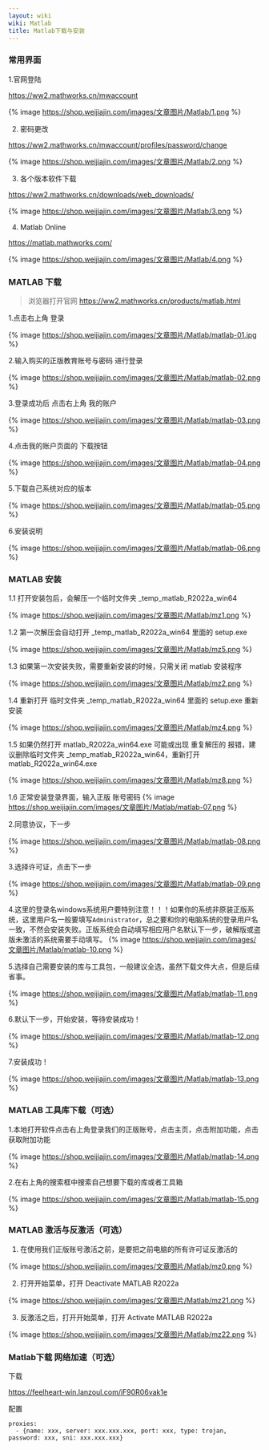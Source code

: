 ```yaml
---
layout: wiki
wiki: Matlab
title: Matlab下载与安装
---
```

### 常用界面

1.官网登陆

https://ww2.mathworks.cn/mwaccount

{% image https://shop.weijiajin.com/images/文章图片/Matlab/1.png %}

2. 密码更改

https://ww2.mathworks.cn/mwaccount/profiles/password/change

{% image https://shop.weijiajin.com/images/文章图片/Matlab/2.png %}

3.  各个版本软件下载

https://ww2.mathworks.cn/downloads/web_downloads/

{% image https://shop.weijiajin.com/images/文章图片/Matlab/3.png %}

 4. Matlab Online

https://matlab.mathworks.com/

{% image https://shop.weijiajin.com/images/文章图片/Matlab/4.png %}


### MATLAB 下载

> 浏览器打开官网 https://ww2.mathworks.cn/products/matlab.html

1.点击右上角 登录

{% image https://shop.weijiajin.com/images/文章图片/Matlab/matlab-01.jpg %}

2.输入购买的正版教育账号与密码 进行登录

{% image https://shop.weijiajin.com/images/文章图片/Matlab/matlab-02.png %}

3.登录成功后 点击右上角 我的账户

{% image https://shop.weijiajin.com/images/文章图片/Matlab/matlab-03.png %}


4.点击我的账户页面的 下载按钮

{% image https://shop.weijiajin.com/images/文章图片/Matlab/matlab-04.png %}

5.下载自己系统对应的版本

{% image https://shop.weijiajin.com/images/文章图片/Matlab/matlab-05.png %}


6.安装说明

{% image https://shop.weijiajin.com/images/文章图片/Matlab/matlab-06.png %}

### MATLAB 安装

1.1 打开安装包后，会解压一个临时文件夹 _temp_matlab_R2022a_win64

{% image https://shop.weijiajin.com/images/文章图片/Matlab/mz1.png %}


1.2 第一次解压会自动打开 _temp_matlab_R2022a_win64 里面的 setup.exe

{% image https://shop.weijiajin.com/images/文章图片/Matlab/mz5.png %}

1.3 如果第一次安装失败，需要重新安装的时候，只需关闭 matlab 安装程序

{% image https://shop.weijiajin.com/images/文章图片/Matlab/mz2.png %}

1.4 重新打开 临时文件夹 _temp_matlab_R2022a_win64 里面的 setup.exe 重新安装

{% image https://shop.weijiajin.com/images/文章图片/Matlab/mz4.png %}

1.5 如果仍然打开 matlab_R2022a_win64.exe 可能或出现 重复解压的 报错，建议删除临时文件夹 _temp_matlab_R2022a_win64，重新打开matlab_R2022a_win64.exe

{% image https://shop.weijiajin.com/images/文章图片/Matlab/mz8.png %}

1.6 正常安装登录界面，输入正版 账号密码
{% image https://shop.weijiajin.com/images/文章图片/Matlab/matlab-07.png %}

2.同意协议，下一步

{% image https://shop.weijiajin.com/images/文章图片/Matlab/matlab-08.png %}

3.选择许可证，点击下一步

{% image https://shop.weijiajin.com/images/文章图片/Matlab/matlab-09.png %}

4.这里的登录名windows系统用户要特别注意！！！如果你的系统非原装正版系统，这里用户名一般要填写`Administrator`，总之要和你的电脑系统的登录用户名一致，不然会安装失败。正版系统会自动填写相应用户名默认下一步，破解版或盗版未激活的系统需要手动填写。
{% image https://shop.weijiajin.com/images/文章图片/Matlab/matlab-10.png %}

5.选择自己需要安装的库与工具包，一般建议全选，虽然下载文件大点，但是后续省事。

{% image https://shop.weijiajin.com/images/文章图片/Matlab/matlab-11.png %}

6.默认下一步，开始安装，等待安装成功！

{% image https://shop.weijiajin.com/images/文章图片/Matlab/matlab-12.png %}

7.安装成功！

{% image https://shop.weijiajin.com/images/文章图片/Matlab/matlab-13.png %}


### MATLAB 工具库下载（可选）

1.本地打开软件点击右上角登录我们的正版账号，点击主页，点击附加功能，点击获取附加功能

{% image https://shop.weijiajin.com/images/文章图片/Matlab/matlab-14.png %}

2.在右上角的搜索框中搜索自己想要下载的库或者工具箱

{% image https://shop.weijiajin.com/images/文章图片/Matlab/matlab-15.png %}


### MATLAB 激活与反激活（可选）

1. 在使用我们正版账号激活之前，是要把之前电脑的所有许可证反激活的

{% image https://shop.weijiajin.com/images/文章图片/Matlab/mz0.png %}

2. 打开开始菜单，打开  Deactivate MATLAB R2022a

{% image https://shop.weijiajin.com/images/文章图片/Matlab/mz21.png %}

3. 反激活之后，打开开始菜单，打开 Activate MATLAB R2022a

{% image https://shop.weijiajin.com/images/文章图片/Matlab/mz22.png %}


### Matlab下载 网络加速（可选）


下载

https://feelheart-win.lanzoul.com/iF90R06vak1e

配置
```
proxies:
  - {name: xxx, server: xxx.xxx.xxx, port: xxx, type: trojan, password: xxx, sni: xxx.xxx.xxx}
```
